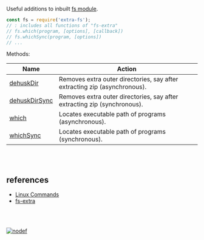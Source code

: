 Useful additions to inbuilt [fs module].

```javascript
const fs = require('extra-fs');
// : includes all functions of "fs-extra"
// fs.which(program, [options], [callback])
// fs.whichSync(program, [options])
// ...
```

Methods:

| Name                | Action
|---------------------|-------
| [dehuskDir]         | Removes extra outer directories, say after extracting zip (asynchronous).
| [dehuskDirSync]     | Removes extra outer directories, say after extracting zip (synchronous).
| [which]             | Locates executable path of programs (asynchronous).
| [whichSync]         | Locates executable path of programs (synchronous).

<br>
<br>

## references

- [Linux Commands](https://www.geeksforgeeks.org/linux-commands/)
- [fs-extra](https://www.npmjs.com/package/fs-extra)

<br>
<br>

[![nodef](https://merferry.glitch.me/card/extra-fs.svg)](https://nodef.github.io)

[fs module]: https://nodejs.org/api/fs.html
[dehuskDir]: https://github.com/nodef/extra-fs/wiki/dehuskDir
[dehuskDirSync]: https://github.com/nodef/extra-fs/wiki/dehuskDirSync
[which]: https://github.com/nodef/extra-fs/wiki/which
[whichSync]: https://github.com/nodef/extra-fs/wiki/whichSync

